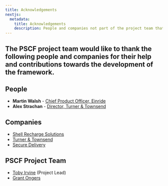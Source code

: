 ```yaml
---
title: Acknowledgements
nextjs:
  metadata:
    title: Acknowledgements
    description: People and companies not part of the project team that have made a significant contribution.
---
```


The PSCF project team would like to thank the following people and companies for their help and contributions towards the development of the framework.
---

## People

* **Martin Walsh** - [Chief Product Officer, Einride](https://www.linkedin.com/in/martin-walsh-7582235/)
* **Alex Strachan** - [Director, Turner & Townsend](https://www.linkedin.com/in/strachanalex/)

## Companies

* [Shell Recharge Solutions](https://shellrecharge.com/)
* [Turner & Townsend](https://www.turnerandtownsend.com/)
* [Secure Delivery](https://securedelivery.io/)

## PSCF Project Team

* [Toby Irvine](https://www.linkedin.com/in/tobyirvine/) (Project Lead)
* [Grant Ongers](https://www.linkedin.com/in/rewtd/)